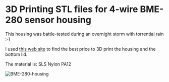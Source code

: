 # 3D Printing STL files for 4-wire BME-280 sensor housing
This housing was battle-tested during an overnight storm with torrential rain :-)

I used [this web site](https://craftcloud3d.com/) to find the best price to 3D print the housing and the bottom lid.

The material is: SLS Nylon PA12

![BME-280-housing](https://github.com/psg666/bme-280-housing/assets/13143124/8dd603b3-7b25-44e8-986b-a07943305052)
